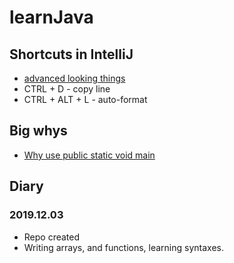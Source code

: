 # learnJava

## Shortcuts in IntelliJ
- [advanced looking things](https://www.jetbrains.com/help/idea/mastering-keyboard-shortcuts.html)
- CTRL + D - copy line
- CTRL + ALT + L - auto-format

## Big whys
- [Why use public static void main](https://www.geeksforgeeks.org/understanding-public-static-void-mainstring-args-in-java/)


## Diary

### 2019.12.03
- Repo created
- Writing arrays, and functions, learning syntaxes.

